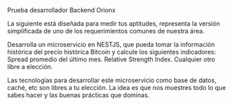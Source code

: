 Prueba desarrollador Backend
Orionx

La siguiente está diseñada para medir tus aptitudes, representa la versión
simplificada de uno de los requerimientos comunes de nuestra área.

Desarrolla un microservicio en NESTJS, que pueda tomar la información histórica
del precio histórica Bitcoin y calcule los siguientes indicadores:
Spread promedio del último mes.
Relative Strength Index.
Cualquier otro libre a elección.

Las tecnologías para desarrollar este microservicio como base de datos, caché,
etc son libres a tu elección. La idea es que nos muestres todo lo que sabes hacer
y las buenas prácticas que dominas.
